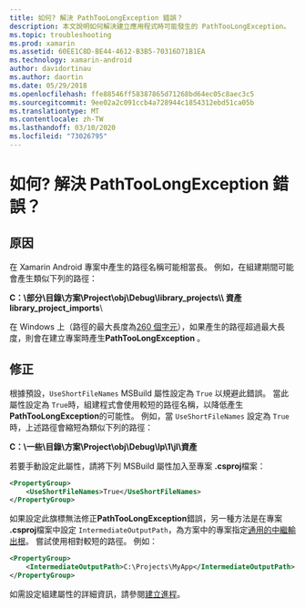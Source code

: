 ```yaml
---
title: 如何? 解決 PathTooLongException 錯誤？
description: 本文說明如何解決建立應用程式時可能發生的 PathTooLongException。
ms.topic: troubleshooting
ms.prod: xamarin
ms.assetid: 60EE1C8D-BE44-4612-B3B5-70316D71B1EA
ms.technology: xamarin-android
author: davidortinau
ms.author: daortin
ms.date: 05/29/2018
ms.openlocfilehash: ffe88546ff58387865d71268bd64ec05c8aec3c5
ms.sourcegitcommit: 9ee02a2c091ccb4a728944c1854312ebd51ca05b
ms.translationtype: MT
ms.contentlocale: zh-TW
ms.lasthandoff: 03/10/2020
ms.locfileid: "73026795"
---
```

# <a name="how-do-i-resolve-a-pathtoolongexception-error"></a>如何? 解決 PathTooLongException 錯誤？

## <a name="cause"></a>原因

在 Xamarin Android 專案中產生的路徑名稱可能相當長。
例如，在組建期間可能會產生類似下列的路徑：

**C：\\部分\\目錄\\方案\\Project\\obj\\__Debug\\library_projects\\\\__ 資產 library_project_imports**\\

在 Windows 上（路徑的最大長度為[260 個字元](https://msdn.microsoft.com/library/windows/desktop/aa365247.aspx)），如果產生的路徑超過最大長度，則會在建立專案時產生**PathTooLongException** 。 

## <a name="fix"></a>修正

根據預設，`UseShortFileNames` MSBuild 屬性設定為 `True` 以規避此錯誤。 當此屬性設定為 `True`時，組建程式會使用較短的路徑名稱，以降低產生**PathTooLongException**的可能性。
例如，當 `UseShortFileNames` 設定為 `True`時，上述路徑會縮短為類似下列的路徑：

**C：\\一些\\目錄\\方案\\Project\\obj\\Debug\\lp\\1\\jl\\資產**

若要手動設定此屬性，請將下列 MSBuild 屬性加入至專案 **.csproj**檔案：

```xml
<PropertyGroup>
    <UseShortFileNames>True</UseShortFileNames>
</PropertyGroup>
```

如果設定此旗標無法修正**PathTooLongException**錯誤，另一種方法是在專案 **.csproj**檔案中設定 `IntermediateOutputPath`，為方案中的專案指定[通用的中繼輸出根](https://blogs.msdn.microsoft.com/kirillosenkov/2015/04/04/using-a-common-intermediate-and-output-directory-for-your-solution/)。 嘗試使用相對較短的路徑。 例如：

```xml
<PropertyGroup>
    <IntermediateOutputPath>C:\Projects\MyApp</IntermediateOutputPath>
</PropertyGroup>
```

如需設定組建屬性的詳細資訊，請參閱[建立進程](~/android/deploy-test/building-apps/build-process.md)。
